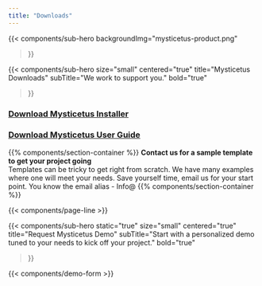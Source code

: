 ```yaml
---
title: "Downloads"
---
```


{{< components/sub-hero
	backgroundImg="mysticetus-product.png"
>}}

{{< components/sub-hero
	size="small"
	centered="true"
	title="Mysticetus Downloads"
	subTitle="We work to support you."
	bold="true"
>}}

### [Download Mysticetus Installer](https://github.com/Entiat/mysticetusdownload/raw/master/MysticetusInstall.zip)

### [Download Mysticetus User Guide](https://github.com/Entiat/mysticetusdownload/raw/master/Mysticetus%20System%20Users%20Guide%20V2.pdf)

{{% components/section-container %}}
**Contact us for a sample template to get your project going**  
Templates can be tricky to get right from scratch. We have many examples where one will meet your needs. Save yourself time, email us for your start point. You know the email alias - Info@ 
{{% components/section-container %}}

{{< components/page-line >}}

{{< components/sub-hero
	static="true"
	size="small"
	centered="true"
	title="Request Mysticetus Demo"
	subTitle="Start with a personalized demo tuned to your needs to kick off your project."
	bold="true"
>}}

{{< components/demo-form >}}
